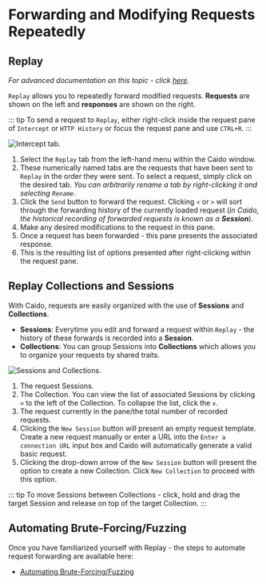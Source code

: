 # Forwarding and Modifying Requests Repeatedly

## Replay

_For advanced documentation on this topic - click [here](/reference/features/testing/replay.md)._

`Replay` allows you to repeatedly forward modified requests. **Requests** are shown on the left and **responses** are shown on the right.

::: tip
To send a request to `Replay`, either right-click inside the request pane of `Intercept` or `HTTP History` or focus the request pane and use `CTRL+R`.
:::

<img alt="Intercept tab." src="/_images/replay_tab.png" center/>

1. Select the `Replay` tab from the left-hand menu within the Caido window.
2. These numerically named tabs are the requests that have been sent to `Replay` in the order they were sent. To select a request, simply click on the desired tab. _You can arbitrarily rename a tab by right-clicking it and selecting `Rename`_.
3. Click the `Send` button to forward the request. Clicking `<` or `>` will sort through the forwarding history of the currently loaded request (_in Caido, the historical recording of forwarded requests is known as a **Session**_).
4. Make any desired modifications to the request in this pane.
5. Once a request has been forwarded - this pane presents the associated response.
6. This is the resulting list of options presented after right-clicking within the request pane.

## Replay Collections and Sessions

With Caido, requests are easily organized with the use of **Sessions** and **Collections**.

- **Sessions**: Everytime you edit and forward a request within `Replay` - the history of these forwards is recorded into a **Session**.
- **Collections**: You can group Sessions into **Collections** which allows you to organize your requests by shared traits.

<img alt="Sessions and Collections." src="/_images/session_collection_tab.png" center/>

1. The request Sessions.
2. The Collection. You can view the list of associated Sessions by clicking `>` to the left of the Collection. To collapse the list, click the `∨`.
3. The request currently in the pane/the total number of recorded requests.
4. Clicking the `New Session` button will present an empty request template. Create a new request manually or enter a URL into the `Enter a connection URL` input box and Caido will automatically generate a valid basic request.
5. Clicking the drop-down arrow of the `New Session` button will present the option to create a new Collection. Click `New Collection` to proceed with this option.

::: tip
To move Sessions between Collections - click, hold and drag the target Session and release on top of the target Collection.
:::

## Automating Brute-Forcing/Fuzzing

Once you have familiarized yourself with Replay - the steps to automate request forwarding are available here:

- [Automating Brute-Forcing/Fuzzing](./automate.md)
